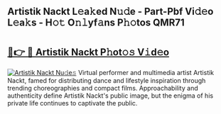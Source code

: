 ## Artistik Nackt L𝚎a𝚔ed N𝚞𝚍e - Part-Pbf Vi𝚍𝚎o L𝚎a𝚔s - H𝚘𝚝 O𝚗𝚕yf𝚊ns P𝚑𝚘tos QMR71

# <h2><a href="http://kfa29do.oniu.top/?m=Artistik+Nackt">🔗👉 🔴 Artistik Nackt P𝚑ot𝚘𝚜 V𝚒d𝚎o</a></h2>

[![Artistik Nackt Nu𝚍e𝚜](https://i.imgur.com/0qMVB7G.gif)](http://kfa29do.oniu.top/?m=Artistik+Nackt)
Virtual performer and multimedia artist Artistik Nackt, famed for distributing dance and lifestyle inspiration through trending choreographies and compact films. Approachability and authenticity define Artistik Nackt's public image, but the enigma of his private life continues to captivate the public.  
